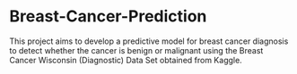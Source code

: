# Breast-Cancer-Prediction
This project aims to develop a predictive model for breast cancer diagnosis to detect whether the cancer is benign or malignant using the Breast Cancer Wisconsin (Diagnostic) Data Set obtained from Kaggle. 
